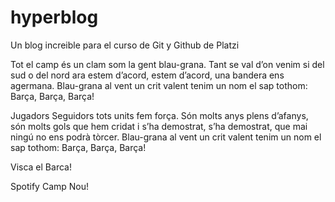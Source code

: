 # hyperblog
Un blog increible para el curso de Git y Github de Platzi

Tot el camp
és un clam
som la gent blau-grana.
Tant se val d’on venim
si del sud o del nord
ara estem d’acord, estem d’acord,
una bandera ens agermana.
Blau-grana al vent
un crit valent
tenim un nom
el sap tothom:
Barça, Barça, Barça!

Jugadors
Seguidors
tots units fem força.
Són molts anys plens d’afanys,
són molts gols que hem cridat
i s’ha demostrat, s’ha demostrat,
que mai ningú no ens podrà tòrcer.
Blau-grana al vent
un crit valent
tenim un nom
el sap tothom:
Barça, Barça, Barça!

Visca el Barca!

Spotify Camp Nou!